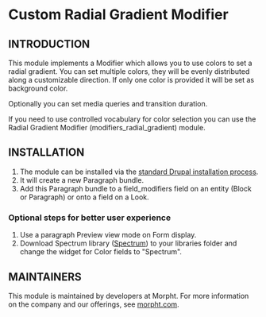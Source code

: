 # Custom Radial Gradient Modifier

## INTRODUCTION
This module implements a Modifier which allows you to use colors to set a
radial gradient. You can set multiple colors, they will be evenly distributed
along a customizable direction. If only one color is provided it will be set
as background color.

Optionally you can set media queries and transition duration.

If you need to use controlled vocabulary for color selection you can use the
Radial Gradient Modifier (modifiers_radial_gradient) module.

## INSTALLATION
1. The module can be installed via the
[standard Drupal installation process](http://drupal.org/node/1897420).
2. It will create a new Paragraph bundle.
3. Add this Paragraph bundle to a field_modifiers field on an entity (Block or
Paragraph) or onto a field on a Look.

### Optional steps for better user experience
1. Use a paragraph Preview view mode on Form display.
2. Download Spectrum library ([Spectrum](http://bgrins.github.io/spectrum)) to
your libraries folder and change the widget for Color fields to "Spectrum".

## MAINTAINERS
This module is maintained by developers at Morpht. For more information on
the company and our offerings, see [morpht.com](http://morpht.com).
